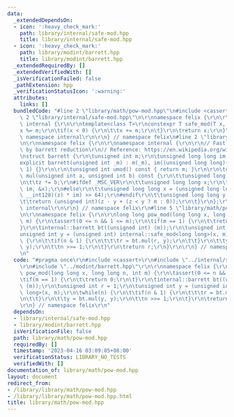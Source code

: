 ```yaml
---
data:
  _extendedDependsOn:
  - icon: ':heavy_check_mark:'
    path: library/internal/safe-mod.hpp
    title: library/internal/safe-mod.hpp
  - icon: ':heavy_check_mark:'
    path: library/modint/barrett.hpp
    title: library/modint/barrett.hpp
  _extendedRequiredBy: []
  _extendedVerifiedWith: []
  _isVerificationFailed: false
  _pathExtension: hpp
  _verificationStatusIcon: ':warning:'
  attributes:
    links: []
  bundledCode: "#line 2 \"library/math/pow-mod.hpp\"\n#include <cassert>\r\n#line\
    \ 2 \"library/internal/safe-mod.hpp\"\n\r\nnamespace felix {\r\n\r\nnamespace\
    \ internal {\r\n\r\ntemplate<class T>\r\nconstexpr T safe_mod(T x, T m) {\r\n\t\
    x %= m;\r\n\tif(x < 0) {\r\n\t\tx += m;\r\n\t}\r\n\treturn x;\r\n}\r\n\r\n} //\
    \ namespace internal\r\n\r\n} // namespace felix\n#line 2 \"library/modint/barrett.hpp\"\
    \n\r\nnamespace felix {\r\n\r\nnamespace internal {\r\n\r\n// Fast modular multiplication\
    \ by barrett reduction\r\n// Reference: https://en.wikipedia.org/wiki/Barrett_reduction\r\
    \nstruct barrett {\r\n\tunsigned int m;\r\n\tunsigned long long im;\r\n\r\n\t\
    explicit barrett(unsigned int _m) : m(_m), im((unsigned long long)(-1) / _m +\
    \ 1) {}\r\n\r\n\tunsigned int umod() const { return m; }\r\n\r\n\tunsigned int\
    \ mul(unsigned int a, unsigned int b) const {\r\n\t\tunsigned long long z = a;\r\
    \n\t\tz *= b;\r\n#ifdef _MSC_VER\r\n\t\tunsigned long long x;\r\n\t\t_umul128(z,\
    \ im, &x);\r\n#else\r\n\t\tunsigned long long x = (unsigned long long)(((unsigned\
    \ __int128)(z) * im) >> 64);\r\n#endif\r\n\t\tunsigned long long y = x * m;\r\n\
    \t\treturn (unsigned int)(z - y + (z < y ? m : 0));\r\n\t}\r\n};\r\n\r\n} // namespace\
    \ internal\r\n\r\n} // namespace felix\r\n#line 5 \"library/math/pow-mod.hpp\"\
    \n\r\nnamespace felix {\r\n\r\nlong long pow_mod(long long x, long long n, int\
    \ m) {\r\n\tassert(0 <= n && 1 <= m);\r\n\tif(m == 1) {\r\n\t\treturn 0;\r\n\t\
    }\r\n\tinternal::barrett bt((unsigned int) (m));\r\n\tunsigned int r = 1;\r\n\t\
    unsigned int y = (unsigned int) internal::safe_mod<long long>(x, m);\r\n\twhile(n)\
    \ {\r\n\t\tif(n & 1) {\r\n\t\t\tr = bt.mul(r, y);\r\n\t\t}\r\n\t\ty = bt.mul(y,\
    \ y);\r\n\t\tn >>= 1;\r\n\t}\r\n\treturn r;\r\n}\r\n\r\n} // namespace felix\r\
    \n"
  code: "#pragma once\r\n#include <cassert>\r\n#include \"../internal/safe-mod.hpp\"\
    \r\n#include \"../modint/barrett.hpp\"\r\n\r\nnamespace felix {\r\n\r\nlong long\
    \ pow_mod(long long x, long long n, int m) {\r\n\tassert(0 <= n && 1 <= m);\r\n\
    \tif(m == 1) {\r\n\t\treturn 0;\r\n\t}\r\n\tinternal::barrett bt((unsigned int)\
    \ (m));\r\n\tunsigned int r = 1;\r\n\tunsigned int y = (unsigned int) internal::safe_mod<long\
    \ long>(x, m);\r\n\twhile(n) {\r\n\t\tif(n & 1) {\r\n\t\t\tr = bt.mul(r, y);\r\
    \n\t\t}\r\n\t\ty = bt.mul(y, y);\r\n\t\tn >>= 1;\r\n\t}\r\n\treturn r;\r\n}\r\n\
    \r\n} // namespace felix\r\n"
  dependsOn:
  - library/internal/safe-mod.hpp
  - library/modint/barrett.hpp
  isVerificationFile: false
  path: library/math/pow-mod.hpp
  requiredBy: []
  timestamp: '2023-04-16 03:09:05+08:00'
  verificationStatus: LIBRARY_NO_TESTS
  verifiedWith: []
documentation_of: library/math/pow-mod.hpp
layout: document
redirect_from:
- /library/library/math/pow-mod.hpp
- /library/library/math/pow-mod.hpp.html
title: library/math/pow-mod.hpp
---
```

